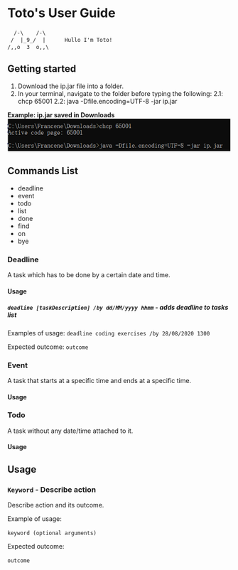 # Toto's User Guide
      /-\    /-\
     /  |_9_/  |      Hullo I'm Toto!
    /,,o  3  o,,\

## Getting started
1. Download the ip.jar file into a folder.
2. In your terminal, navigate to the folder before typing the following:
  2.1: chcp 65001
  2.2: java -Dfile.encoding=UTF-8 -jar ip.jar

  **Example: ip.jar saved in Downloads**
  <img width="964" alt="java 8 and prio java 8  array review example" src="https://github.com/chuckiex3/ip/blob/master/images/howtocalljar.png">


## Commands List
* deadline
* event
* todo
* list
* done
* find
* on
* bye

### Deadline
A task which has to be done by a certain date and time.

#### Usage

##### `deadline [taskDescription] /by dd/MM/yyyy hhmm` - adds deadline to tasks list
Examples of usage:
`deadline coding exercises /by 28/08/2020 1300`

Expected outcome:
`outcome`

### Event
A task that starts at a specific time and ends at a specific time.

#### Usage



### Todo
A task without any date/time attached to it.

#### Usage



## Usage

### `Keyword` - Describe action

Describe action and its outcome.

Example of usage:

`keyword (optional arguments)`

Expected outcome:

`outcome`
